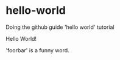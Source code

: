 # hello-world
Doing the github guide 'hello world' tutorial

Hello World!

'foorbar' is a funny word.
